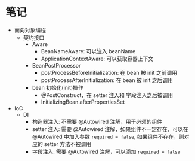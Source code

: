 # 笔记

- 面向对象编程
    - 契约接口
        - Aware
            - BeanNameAware: 可以注入 beanName
            - ApplicationContextAware: 可以获取容器上下文
        - BeanPostProcessor
            - postProcessBeforeInitialization: 在 bean 被 init 之前调用
            - postProcessAfterInitialization: 在 bean 被 init 之后调用
        - bean 初始化(init)操作
            - @PostConstruct，在 setter 注入和 字段注入之后被调用
            - InitializingBean.afterPropertiesSet
- IoC
    - DI
        - 构造器注入: 不需要 @Autowired 注解，用于必须的组件
        - setter 注入: 需要 @Autowired 注解，如果组件不一定存在，可以在 @Autowired 中加入参数 `required = false`, 如果组件不存在，则对应的 setter 方法不被调用
        - 字段注入: 需要 @Autowired 注解，可以添加 `required = false`